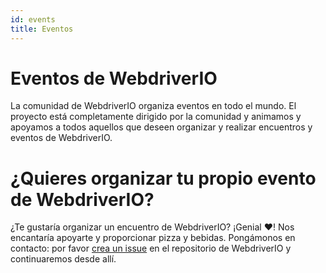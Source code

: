 ```yaml
---
id: events
title: Eventos
---
```


# Eventos de WebdriverIO

La comunidad de WebdriverIO organiza eventos en todo el mundo. El proyecto está completamente dirigido por la comunidad y animamos y apoyamos a todos aquellos que deseen organizar y realizar encuentros y eventos de WebdriverIO.

<EventList></EventList>

# ¿Quieres organizar tu propio evento de WebdriverIO?

¿Te gustaría organizar un encuentro de WebdriverIO? ¡Genial ❤️! Nos encantaría apoyarte y proporcionar pizza y bebidas. Pongámonos en contacto: por favor [crea un issue](https://github.com/webdriverio/webdriverio/issues/new?assignees=&labels=Event+%F0%9F%93%85%2CNeeds+Triaging+%E2%8F%B3&projects=&template=event-proposal.yml&title=%5B%F0%9F%93%85+Event+Suggestion%5D%3A+%3Ctitle%3E) en el repositorio de WebdriverIO y continuaremos desde allí.